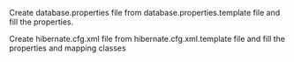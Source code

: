 
Create database.properties file from database.properties.template file and fill the properties.

Create hibernate.cfg.xml file from hibernate.cfg.xml.template file and fill the properties and mapping classes






